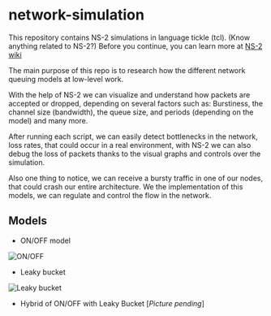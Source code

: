 # network-simulation

This repository contains NS-2 simulations in language tickle (tcl). 
(Know anything related to NS-2?) Before you continue, you can learn more at [NS-2 wiki](https://www.isi.edu/nsnam/ns/)

The main purpose of this repo is to research how the different network queuing models at low-level work. 

With the help of NS-2 we can visualize and understand how packets are accepted or dropped, depending on several factors such as: Burstiness, the channel size (bandwidth), the queue size, and periods (depending on the model) and many more. 

After running each script, we can easily detect bottlenecks in the network, loss rates, that could occur in a real environment, with NS-2 we can also debug the loss of packets thanks to the visual graphs and controls over the simulation.

Also one thing to notice, we can receive a bursty traffic in one of our nodes, that could crash our entire architecture. We the implementation of this models, we can regulate and control the flow in the network. 

## Models

* ON/OFF model 

![ON/OFF](http://staff.um.edu.mt/jskl1/simweb/fig1.gif)

* Leaky bucket 

![Leaky bucket](https://www.researchgate.net/profile/Changcheng_Huang/publication/3642574/figure/fig1/AS:341751131852802@1458491227098/Equivalence-of-leaky-bucket-and-virtual-queue-in-terms-of-loss-rate.png)

* Hybrid of ON/OFF with Leaky Bucket
[_Picture pending_]
